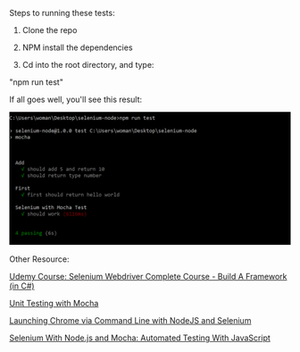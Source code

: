 Steps to running these tests: 

1) Clone the repo

2) NPM install the dependencies

3) Cd into the root directory, and type:

"npm run test"

If all goes well, you'll see this result:

<img src="command-line.PNG">

Other Resource:

<a href="https://www.udemy.com/selenium-with-c/">Udemy Course: Selenium Webdriver Complete Course - Build A Framework (in C#)</a>

<a href="https://www.youtube.com/watch?v=sPyb6QlgBaU">Unit Testing with Mocha</a>

<a href="https://www.youtube.com/watch?v=X3pTXG9a1oQ">Launching Chrome via Command Line with NodeJS and Selenium</a>

<a href="https://simpleprogrammer.com/2014/02/03/selenium-with-node-js/">Selenium With Node.js and Mocha: Automated Testing With JavaScript</a>

